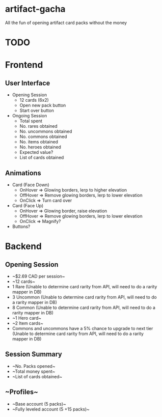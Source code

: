 # artifact-gacha
All the fun of opening artifact card packs without the money

# TODO

# Frontend
## User Interface
- Opening Session
  - 12 cards (6x2)
  - Open new pack button
  - Start over button
- Ongoing Session
  - Total spent
  - No. rares obtained
  - No. uncommons obtained
  - No. commons obtained
  - No. items obtained
  - No. heroes obtained
  - Expected value?
  - List of cards obtained
## Animations
- Card (Face Down)
  - OnHover => Glowing borders, lerp to higher elevation
  - OffHover => Remove glowing borders, lerp to lower elevation
  - OnClick => Turn card over
- Card (Face Up)
  - OnHover => Glowing border, raise elevation
  - OffHover => Remove glowing borders, lerp to lower elevation
  - OnClick => Magnify?
- Buttons?

# Backend
## Opening Session
- ~$2.69 CAD per session~
- ~12 cards~
- 1 Rare (Unable to determine card rarity from API, will need to do a rarity mapper in DB)
- 3 Uncommon (Unable to determine card rarity from API, will need to do a rarity mapper in DB)
- 8 Common (Unable to determine card rarity from API, will need to do a rarity mapper in DB)
- ~1 Hero card~
- ~2 Item cards~
- Commons and uncommons have a 5% chance to upgrade to next tier (Unable to determine card rarity from API, will need to do a rarity mapper in DB)

## Session Summary
- ~No. Packs opened~
- ~Total money spent~
- ~List of cards obtained~

## ~Profiles~
- ~Base account (5 packs)~
- ~Fully leveled account (5 +15 packs)~

